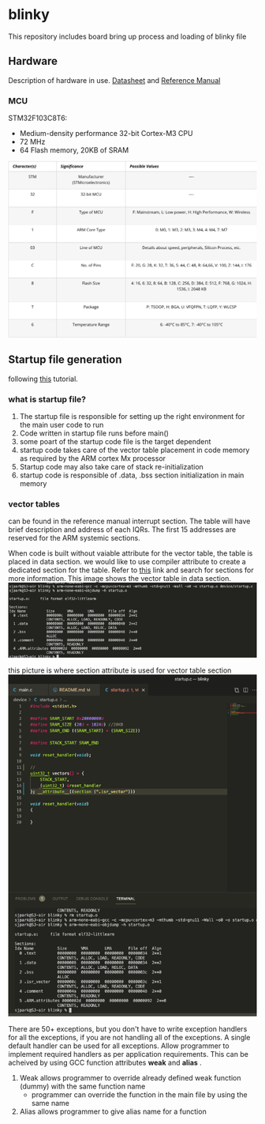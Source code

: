 # blinky

This repository includes board bring up process and loading of blinky file

## Hardware
Description of hardware in use. [Datasheet](Docs/Datasheet.pdf) and [Reference Manual](Doc/Reference-Manual.pdf)
### MCU
STM32F103C8T6: 

- Medium-density performance 32-bit Cortex-M3 CPU
- 72 MHz
- 64 Flash memory, 20KB of SRAM

![MCU-Naming](Docs/MCU-naming-convention.png)

## Startup file generation
following [this](https://www.youtube.com/watch?v=2Hm8eEHsgls&ab_channel=FastbitEmbeddedBrainAcademy) tutorial.

### what is startup file?
1. The startup file is responsible for setting up the right environment for the main user code to run
2. Code written in startup file runs before main()
3. some poart of the startup code file is the target dependent
4. startup code takes care of the vector table placement in code memory as required by the ARM cortex Mx processor
5. Startup code may also take care of stack re-initialization
6. startup code is responsible of .data, .bss section initialization in main memory

### vector tables
can be found in the reference manual interrupt section. The table will have brief description and address of each IQRs. The first 15 addresses are reserved for the ARM systemic sections.

When code is built without vaiable attribute for the vector table, the table is placed in data section. we would like to use compiler attribute to create a dedicated section for the table. Refer to [this](https://gcc.gnu.org/onlinedocs/gcc/Common-Variable-Attributes.html#Common-Variable-Attributes) link and search for sections for more information. This image shows the vector table in data section. ![img](Docs/vector_table_in_data_section.png)

this picture is where section attribute is used for vector table section
![img](Docs/vector_table_section.png)

There are 50+ exceptions, but you don't have to write exception handlers for all the exceptions, if you are not handling all of the exceptions. A single default handler can be used for all exceptions. Allow programmer to implement required handlers as per application requirements. This can be acheived by using GCC function attributes __weak__ and __alias__ .

1. Weak allows programmer to override already defined weak function (dummy) with the same function name
   - programmer can override the function in the main file by using the same name
2. Alias allows programmer to give alias name for a function